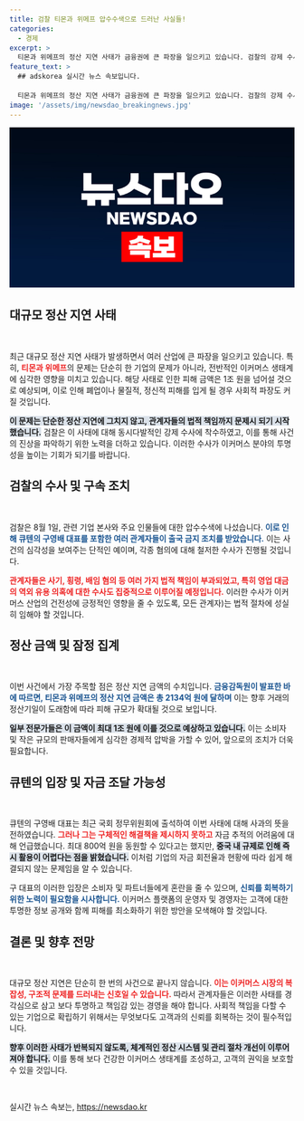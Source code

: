 ```yaml
---
title: 검찰 티몬과 위메프 압수수색으로 드러난 사실들!
categories:
  - 경제
excerpt: >
  티몬과 위메프의 정산 지연 사태가 금융권에 큰 파장을 일으키고 있습니다. 검찰의 강제 수사가 시작되며 피해 규모가 1조 원을 넘을 가능성이 커지고, 큐텐 대표는 사과하였지만 해결책은 미지수입니다. 지금 무슨 일이 벌어지고 있는지 궁금하다면 클릭하세요!
feature_text: >
  ## adskorea 실시간 뉴스 속보입니다.

  티몬과 위메프의 정산 지연 사태가 금융권에 큰 파장을 일으키고 있습니다. 검찰의 강제 수사가 시작되며 피해 규모가 1조 원을 넘을 가능성이 커지고, 큐텐 대표는 사과하였지만 해결책은 미지수입니다. 지금 무슨 일이 벌어지고 있는지 궁금하다면 클릭하세요!
image: '/assets/img/newsdao_breakingnews.jpg'
---
```


<p><img src="/assets/img/newsdao_breakingnews.jpg" alt="adskorea 속보" /></p>

<h2 data-ke-size="size26">대규모 정산 지연 사태</h2>

<p data-ke-size="size16">&nbsp;</p>

<p>최근 대규모 정산 지연 사태가 발생하면서 여러 산업에 큰 파장을 일으키고 있습니다. 특히, <b><span style="color: #ee2323;">티몬과 위메프</span></b>의 문제는 단순히 한 기업의 문제가 아니라, 전반적인 이커머스 생태계에 심각한 영향을 미치고 있습니다. 해당 사태로 인한 피해 금액은 1조 원을 넘어설 것으로 예상되며, 이로 인해 폐업이나 물질적, 정신적 피해를 입게 될 경우 사회적 파장도 커질 것입니다. </p>

<p><b><span style="background-color: #21538527;">이 문제는 단순한 정산 지연에 그치지 않고, 관계자들의 법적 책임까지 문제시 되기 시작했습니다.</span></b> 검찰은 이 사태에 대해 동시다발적인 강제 수사에 착수하였고, 이를 통해 사건의 진상을 파악하기 위한 노력을 더하고 있습니다. 이러한 수사가 이커머스 분야의 투명성을 높이는 기회가 되기를 바랍니다. </p>

<h2 data-ke-size="size26">검찰의 수사 및 구속 조치</h2>

<p data-ke-size="size16">&nbsp;</p>

<p>검찰은 8월 1일, 관련 기업 본사와 주요 인물들에 대한 압수수색에 나섰습니다. <b><span style="color: #1a5490;">이로 인해 큐텐의 구영배 대표를 포함한 여러 관계자들이 출국 금지 조치를 받았습니다.</span></b> 이는 사건의 심각성을 보여주는 단적인 예이며, 각종 혐의에 대해 철저한 수사가 진행될 것입니다. </p>

<p><b><span style="color: #ee2323;">관계자들은 사기, 횡령, 배임 혐의 등 여러 가지 법적 책임이 부과되었고, 특히 영업 대금의 역외 유용 의혹에 대한 수사도 집중적으로 이루어질 예정입니다.</span></b> 이러한 수사가 이커머스 산업의 건전성에 긍정적인 영향을 줄 수 있도록, 모든 관계자)는 법적 절차에 성실히 임해야 할 것입니다.</p>

<h2 data-ke-size="size26">정산 금액 및 잠정 집계</h2>

<p data-ke-size="size16">&nbsp;</p>

<p>이번 사건에서 가장 주목할 점은 정산 지연 금액의 수치입니다. <b><span style="color: #1a5490;">금융감독원이 발표한 바에 따르면, 티몬과 위메프의 정산 지연 금액은 총 2134억 원에 달하며</span></b> 이는 향후 거래의 정산기일이 도래함에 따라 피해 규모가 확대될 것으로 보입니다. </p>

<p><b><span style="background-color: #21538527;">일부 전문가들은 이 금액이 최대 1조 원에 이를 것으로 예상하고 있습니다.</span></b> 이는 소비자 및 작은 규모의 판매자들에게 심각한 경제적 압박을 가할 수 있어, 앞으로의 조치가 더욱 필요합니다.</p>

<h2 data-ke-size="size26">큐텐의 입장 및 자금 조달 가능성</h2>

<p data-ke-size="size16">&nbsp;</p>

<p>큐텐의 구영배 대표는 최근 국회 정무위원회에 출석하여 이번 사태에 대해 사과의 뜻을 전하였습니다. <b><span style="color: #ee2323;">그러나 그는 구체적인 해결책을 제시하지 못하고</span></b> 자금 추적의 어려움에 대해 언급했습니다. 최대 800억 원을 동원할 수 있다고는 했지만, <b><span style="background-color: #21538527;">중국 내 규제로 인해 즉시 활용이 어렵다는 점을 밝혔습니다.</span></b> 이처럼 기업의 자금 회전율과 현황에 따라 쉽게 해결되지 않는 문제임을 알 수 있습니다.</p>

<p>구 대표의 이러한 입장은 소비자 및 파트너들에게 혼란을 줄 수 있으며, <b><span style="color: #1a5490;">신뢰를 회복하기 위한 노력이 필요함을 시사합니다.</span></b> 이커머스 플랫폼의 운영자 및 경영자는 고객에 대한 투명한 정보 공개와 함께 피해를 최소화하기 위한 방안을 모색해야 할 것입니다.</p>

<h2 data-ke-size="size26">결론 및 향후 전망</h2>

<p data-ke-size="size16">&nbsp;</p>

<p>대규모 정산 지연은 단순히 한 번의 사건으로 끝나지 않습니다. <b><span style="color: #ee2323;">이는 이커머스 시장의 복잡성, 구조적 문제를 드러내는 신호일 수 있습니다.</span></b> 따라서 관계자들은 이러한 사태를 경각심으로 삼고 보다 투명하고 책임감 있는 경영을 해야 합니다. 사회적 책임을 다할 수 있는 기업으로 확립하기 위해서는 무엇보다도 고객과의 신뢰를 회복하는 것이 필수적입니다.</p>

<p><b><span style="background-color: #21538527;">향후 이러한 사태가 반복되지 않도록, 체계적인 정산 시스템 및 관리 절차 개선이 이루어져야 합니다.</span></b> 이를 통해 보다 건강한 이커머스 생태계를 조성하고, 고객의 권익을 보호할 수 있을 것입니다. </p>

<p data-ke-size="size16">&nbsp;</p>
실시간 뉴스 속보는, <a href="https://newsdao.kr" rel="dofollow">https://newsdao.kr</a>


